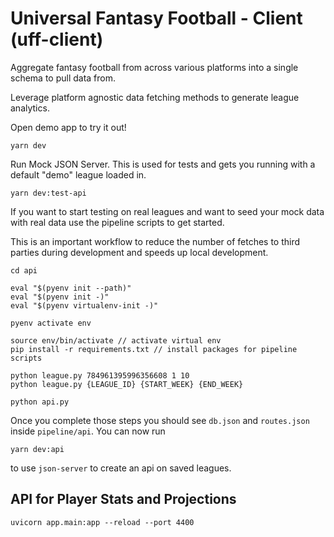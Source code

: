 # Universal Fantasy Football - Client (uff-client)

Aggregate fantasy football from across various platforms into a single schema to pull data from.

Leverage platform agnostic data fetching methods to generate league analytics.

Open demo app to try it out!

```
yarn dev
```

Run Mock JSON Server. This is used for tests and gets you running with a default "demo" league loaded in.

```
yarn dev:test-api
```

If you want to start testing on real leagues and want to seed your mock data with real data use the pipeline scripts to get started.

This is an important workflow to reduce the number of fetches to third parties during development and speeds up local development.

```
cd api

eval "$(pyenv init --path)"
eval "$(pyenv init -)"
eval "$(pyenv virtualenv-init -)"

pyenv activate env

source env/bin/activate // activate virtual env
pip install -r requirements.txt // install packages for pipeline scripts

python league.py 784961395996356608 1 10
python league.py {LEAGUE_ID} {START_WEEK} {END_WEEK}

python api.py
```

Once you complete those steps you should see `db.json` and `routes.json` inside `pipeline/api`.
You can now run

```
yarn dev:api
```

to use `json-server` to create an api on saved leagues.

## API for Player Stats and Projections

```
uvicorn app.main:app --reload --port 4400
```
